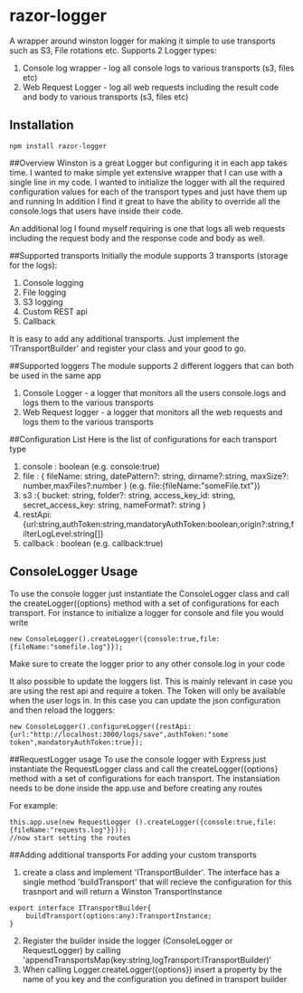 # razor-logger

A wrapper around winston logger for making it simple to use transports such as S3, File rotations etc.
Supports 2 Logger types:
1. Console log wrapper - log all console logs to various transports (s3, files etc)
2. Web Request Logger - log all web requests including the result code and body to various transports (s3, files etc)
 
## Installation
```
npm install razor-logger
````
##Overview
Winston is a great Logger but configuring it in each app takes time. I wanted to make simple yet extensive wrapper that I can use with a single line in my code. I wanted to initialize the logger with all the required configuration values for each of the transport types and just have them up and running
In addition I find it great to have the ability to override all the console.logs that users have inside their code. 

An additional log I found myself requiring is one that logs all web requests including the request body and the response code and body as well. 

##Supported transports
Initially the module supports 3 transports (storage for the logs):
1. Console logging
2. File logging
3. S3 logging
4. Custom REST api
5. Callback

It is easy to add any additional transports. Just implement the 'ITransportBuilder' and register your class and your good to go.

##Supported loggers
The module supports 2 different loggers that can both be used in the same app
1. Console Logger - a logger that monitors all the users console.logs and logs them to the various transports
2. Web Request logger - a logger that monitors all the web requests and logs them to the various transports

##Configuration List
Here is the list of configurations for each transport type
1. console : boolean (e.g. console:true)
2. file : { fileName: string, datePattern?: string, dirname?:string,  maxSize?: number,maxFiles?:number } (e.g. file:{fileName:"someFile.txt"})
3. s3 :{ bucket: string, folder?: string, access_key_id: string, secret_access_key: string, nameFormat?: string } 
4. restApi: {url:string,authToken:string,mandatoryAuthToken:boolean,origin?:string,filterLogLevel:string[]}
5. callback : boolean (e.g. callback:true)


## ConsoleLogger Usage
To use the console logger just instantiate the ConsoleLogger class and call the createLogger({options} method with a set of configurations for each transport.
For instance to initialize a logger for console and file you would write

````
new ConsoleLogger().createLogger({console:true,file:{fileName:"somefile.log"}});
````
Make sure to create the logger prior to any other console.log in your code

It also possible to update the loggers list. This is mainly relevant in case you are using the rest api and require a token. The Token will only be available when the user logs in. In this case you can update the json configuration and then reload the loggers:
```
new ConsoleLogger().configureLogger({restApi:{url:"http://localhost:3000/logs/save",authToken:"some token",mandatoryAuthToken:true});
```

##RequestLogger usage
To use the console logger with Express just instantiate the RequestLogger class and call the createLogger({options} method with a set of configurations for each transport.
The instansiation needs to be done inside the app.use and before creating any routes

For example:
````
this.app.use(new RequestLogger ().createLogger({console:true,file:{fileName:"requests.log"}}));
//now start setting the routes
````

##Adding additional transports
For adding your custom transports
1. create a class and implement  'ITransportBuilder'. The interface has a single method 'buildTransport' that will recieve the configuration for this trasnport and will return a Winston TransportInstance
````
export interface ITransportBuilder{
    buildTransport(options:any):TransportInstance;
}
````
2. Register the builder inside the logger (ConsoleLogger or RequestLogger) by calling 'appendTransportsMap(key:string,logTransport:ITransportBuilder)'
3. When calling Logger.createLogger({options}) insert a property by the name of you key and the configuration you defined in transport builder  



